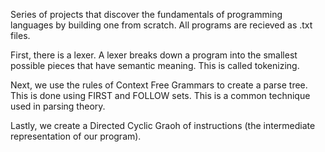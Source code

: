 Series of projects that discover the fundamentals of programming languages by building one from scratch. 
All programs are recieved as .txt files. 

First, there is a lexer. A lexer breaks down a program into the smallest possible pieces that have semantic meaning. This is called tokenizing.

Next, we use the rules of Context Free Grammars to create a parse tree. This is done using FIRST and FOLLOW sets. This is a common technique used in parsing theory. 

Lastly, we create a Directed Cyclic Graoh of instructions (the intermediate representation of our program). 
